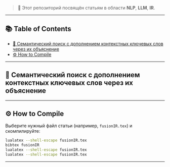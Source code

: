 > 📎 Этот репозиторий посвящён статьям в области <b>NLP</b>, <b>LLM</b>, <b>IR</b>.

---

## 📚 Table of Contents

- [🔎 Семантический поиск с дополнением контекстных ключевых слов через их объяснение](#семантический-поиск-с-дополнением-контекстных-ключевых-слов-через-их-объяснение)
- [⚙️ How to Compile](#️-how-to-compile)

---

## 🔎 Семантический поиск с дополнением контекстных ключевых слов через их объяснение

---

## ⚙️ How to Compile

Выберите нужный файл статьи (например, `fusionIR.tex`) и скомпилируйте:

```bash
lualatex --shell-escape fusionIR.tex
bibtex fusionIR
lualatex --shell-escape fusionIR.tex
lualatex --shell-escape fusionIR.tex
```

---
